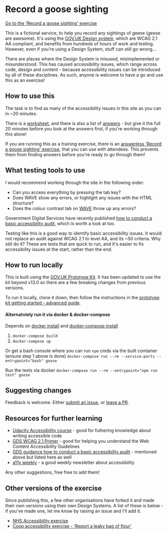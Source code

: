 # Record a goose sighting

[Go to the 'Record a goose sighting' exercise](https://record-a-goose-sighting.herokuapp.com/)

This is a fictional service, to help you record any sightings of geese (geese are awesome). It's using the [GOV.UK Design system](https://design-system.service.gov.uk/), which are WCAG 2.1 AA compliant, and benefits from hundreds of hours of work and testing. However, even if you're using a Design System, stuff can still go wrong...

There are places where the Design System is misused, misimplemented or misunderstood. This has caused accessibility issues, which range across code, design and content - because accessibility issues can be introduced by all of these disciplines. As such, anyone is welcome to have a go and use this as an exercise!

## How to use this
The task is to find as many of the accessibility issues in this site as you can in ~20 minutes.

There is a [worksheet](https://record-a-goose-sighting.herokuapp.com/steps/worksheet), and there is also a list of [answers](https://record-a-goose-sighting.herokuapp.com/steps/answers) - but give it the full 20 minutes before you look at the answers first, if you're working through this alone!

If you are running this as a training exercise, there is an [answerless 'Record a goose sighting' exercise](https://record-a-goose-exercise.herokuapp.com), that you can use with attendees. This prevents them from finding answers before you're ready to go through them!

## What testing tools to use
I would recommend working through the site in the following order:

- Can you access everything by pressing the tab key?
- Does WAVE show any errors, or highlight any issues with the HTML structure?
- Does the colour contrast tab on [WAVE](http://wave.webaim.org/) throw up any errors?

Government Digital Services have recently published [how to conduct a basic accessibility audit](https://www.gov.uk/government/publications/doing-a-basic-accessibility-check-if-you-cant-do-a-detailed-one/doing-a-basic-accessibility-check-if-you-cant-do-a-detailed-one), which is worth a look at too.

Testing like this is a good way to identify basic accessibility issues. It would not replace an audit against WCAG 2.1 to level AA, and its ~50 criteria. Why still do it? These are tests that are quick to run, and it's easier to fix accessibility issues at the start, rather than the end.

## How to run locally
This is built using the [GOV.UK Prototype Kit](https://govuk-prototype-kit.herokuapp.com/docs). It has been updated to use the kit beyond v13.0 so there are a few breaking changes from previous versions.

To run it locally, clone it down, then follow the instructions in the [prototype kit getting started - advanced guide](https://prototype-kit.service.gov.uk/docs/install/getting-started-advanced).

#### Alternatviely run it via docker & docker-compose
Depends on [docker install](https://docs.docker.com/install/) and [docker-compose install](https://docs.docker.com/compose/install/)
1. `docker-compose build`
2. `docker-compose up`

Or get a bash console where you can run `npm` cmds via the built container (ensure step 1 above is done)
`docker-compose run --rm --service-ports --entrypoint="bash" goose`

Run the tests via docker
`docker-compose run --rm --entrypoint="npm run test" goose`

## Suggesting changes
Feedback is welcome. Either [submit an issue](https://github.com/ministryofjustice/recording-a-goose-sighting/issues), or [leave a PR](https://github.com/ministryofjustice/recording-a-goose-sighting/pulls).

## Resources for further learning
- [Udacity Accessibility course](https://www.udacity.com/course/web-accessibility--ud891) - good for futhering knowledge about writing accessible code
- [GDS WCAG 2.1 Primer](https://alphagov.github.io/wcag-primer/) - good for helping you understand the Web Content Accessibility Guidelines
- [GDS guidance how to conduct a basic accessibility audit](https://www.gov.uk/government/publications/doing-a-basic-accessibility-check-if-you-cant-do-a-detailed-one/doing-a-basic-accessibility-check-if-you-cant-do-a-detailed-one) - mentioned above but listed here as well
- [a11y weekly](https://a11yweekly.com/) - a good weekly newsletter about accessibility

Any other suggestions, free free to add them!

## Other versions of the exercise
Since publishing this, a few other organisations have forked it and made their own versions using their own Design Systems. A list of these is below - if you've made one, let me know by raising an issue and I'll add it.

- [NHS Accessibility exercise](https://github.com/nhsuk/accessibility-training)
- [Coop accessibility exercise - 'Report a leaky bag of flour'](https://github.com/coopdigital/return-a-leaky-bag-of-flour)
